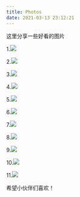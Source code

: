 ```yaml
---
title: Photos
date: 2021-03-13 23:12:21
---
```


这里分享一些好看的图片

1.![](https://github.com/sujit-168/Blog-Picture/raw/master/Photos/1.jpg)

2.![](https://github.com/sujit-168/Blog-Picture/raw/master/Photos/2.jpg)

3.![](https://github.com/sujit-168/Blog-Picture/raw/master/Photos/3.jpg)

4.![](https://github.com/sujit-168/Blog-Picture/raw/master/Photos/4.jpg)

5.![](https://github.com/sujit-168/Blog-Picture/raw/master/Photos/5.jpg)

6.![](https://github.com/sujit-168/Blog-Picture/raw/master/Photos/6.jpg)

7.![](https://github.com/sujit-168/Blog-Picture/raw/master/Photos/7.jpg)

8.![](https://github.com/sujit-168/Blog-Picture/raw/master/Photos/8.jpg)

9.![](https://github.com/sujit-168/Blog-Picture/raw/master/Photos/9.jpg)

10.![](https://github.com/sujit-168/Blog-Picture/raw/master/Photos/10.jpg)

11.![](https://github.com/sujit-168/Blog-Picture/raw/master/Photos/11.jpg)

希望小伙伴们喜欢！

